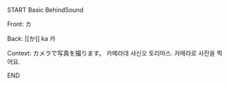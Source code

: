 START
Basic BehindSound

Front:
カ


Back:
[[か]] ka 카


Context:
カメラで写真を撮ります。 
카메라데 샤신오 토리마스. 
카메라로 사진을 찍어요.
<!--ID: 1745568591181-->
END